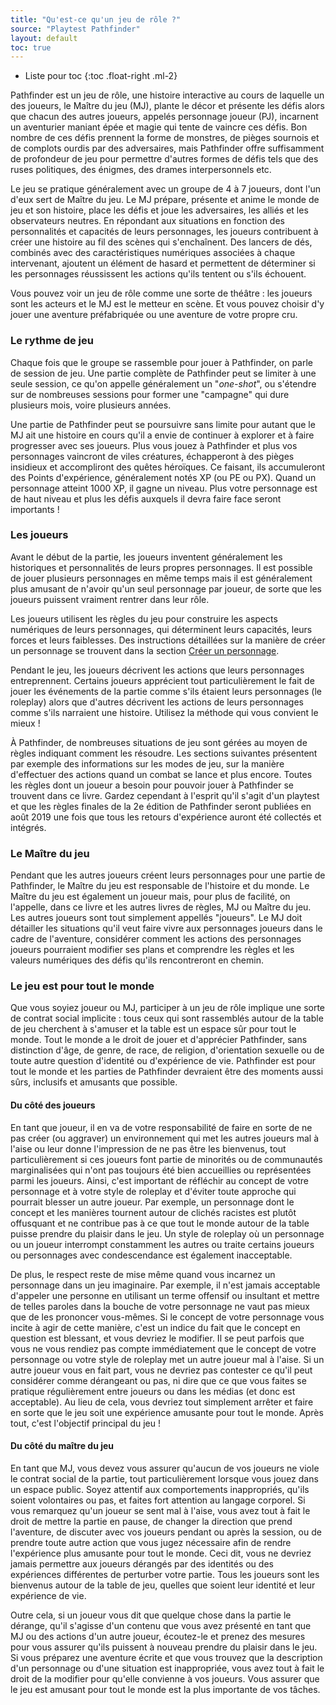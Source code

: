 ```yaml
---
title: "Qu'est-ce qu'un jeu de rôle ?"
source: "Playtest Pathfinder"
layout: default
toc: true
---
```


* Liste pour toc
{:toc .float-right .ml-2}

Pathfinder est un jeu de rôle, une histoire interactive au cours de laquelle un des joueurs, le Maître du jeu (MJ), plante le décor et présente les défis alors que chacun des autres joueurs, appelés personnage joueur (PJ), incarnent un aventurier maniant épée et magie qui tente de vaincre ces défis. Bon nombre de ces défis prennent la forme de monstres, de pièges sournois et de complots ourdis par des adversaires, mais Pathfinder offre suffisamment de profondeur de jeu pour permettre d'autres formes de défis tels que des ruses politiques, des énigmes, des drames interpersonnels etc.

Le jeu se pratique généralement avec un groupe de 4 à 7 joueurs, dont l'un d'eux sert de Maître du jeu. Le MJ prépare, présente et anime le monde de jeu et son histoire, place les défis et joue les adversaires, les alliés et les observateurs neutres. En répondant aux situations en fonction des personnalités et capacités de leurs personnages, les joueurs contribuent à créer une histoire au fil des scènes qui s'enchaînent. Des lancers de dés, combinés avec des caractéristiques numériques associées à chaque intervenant, ajoutent un élément de hasard et permettent de déterminer si les personnages réussissent les actions qu'ils tentent ou s'ils échouent.

Vous pouvez voir un jeu de rôle comme une sorte de théâtre : les joueurs sont les acteurs et le MJ est le metteur en scène. Et vous pouvez choisir d'y jouer une aventure préfabriquée ou une aventure de votre propre cru.

### Le rythme de jeu

Chaque fois que le groupe se rassemble pour jouer à Pathfinder, on parle de session de jeu. Une partie complète de Pathfinder peut se limiter à une seule session, ce qu'on appelle généralement un "*one-shot*", ou s'étendre sur de nombreuses sessions pour former une "campagne" qui dure plusieurs mois, voire plusieurs années.

Une partie de Pathfinder peut se poursuivre sans limite pour autant que le MJ ait une histoire en cours qu'il a envie de continuer à explorer et à faire progresser avec ses joueurs. Plus vous jouez à Pathfinder et plus vos personnages vaincront de viles créatures, échapperont à des pièges insidieux et accompliront des quêtes héroïques. Ce faisant, ils accumuleront des Points d'expérience, généralement notés XP (ou PE ou PX). Quand un personnage atteint 1000 XP, il gagne un niveau. Plus votre personnage est de haut niveau et plus les défis auxquels il devra faire face seront importants !

### Les joueurs

Avant le début de la partie, les joueurs inventent généralement les historiques et personnalités de leurs propres personnages. Il est possible de jouer plusieurs personnages en même temps mais il est généralement plus amusant de n'avoir qu'un seul personnage par joueur, de sorte que les joueurs puissent vraiment rentrer dans leur rôle.

Les joueurs utilisent les règles du jeu pour construire les aspects numériques de leurs personnages, qui déterminent leurs capacités, leurs forces et leurs faiblesses. Des instructions détaillées sur la manière de créer un personnage se trouvent dans la section [Créer un personnage](créer-un-personnage.html).

Pendant le jeu, les joueurs décrivent les actions que leurs personnages entreprennent. Certains joueurs apprécient tout particulièrement le fait de jouer les événements de la partie comme s'ils étaient leurs personnages (le roleplay) alors que d'autres décrivent les actions de leurs personnages comme s'ils narraient une histoire. Utilisez la méthode qui vous convient le mieux !

À Pathfinder, de nombreuses situations de jeu sont gérées au moyen de règles indiquant comment les résoudre. Les sections suivantes présentent par exemple des informations sur les modes de jeu, sur la manière d'effectuer des actions quand un combat se lance et plus encore. Toutes les règles dont un joueur a besoin pour pouvoir jouer à Pathfinder se trouvent dans ce livre. Gardez cependant à l'esprit qu'il s'agit d'un playtest et que les règles finales de la 2e édition de Pathfinder seront publiées en août 2019 une fois que tous les retours d'expérience auront été collectés et intégrés.

### Le Maître du jeu

Pendant que les autres joueurs créent leurs personnages pour une partie de Pathfinder, le Maître du jeu est responsable de l'histoire et du monde. Le Maître du jeu est également un joueur mais, pour plus de facilité, on l'appelle, dans ce livre et les autres livres de règles, MJ ou Maître du jeu. Les autres joueurs sont tout simplement appellés "joueurs". Le MJ doit détailler les situations qu'il veut faire vivre aux personnages joueurs dans le cadre de l'aventure, considérer comment les actions des personnages joueurs pourraient modifier ses plans et comprendre les règles et les valeurs numériques des défis qu'ils rencontreront en chemin.

### Le jeu est pour tout le monde

Que vous soyiez joueur ou MJ, participer à un jeu de rôle implique une sorte de contrat social implicite : tous ceux qui sont rassemblés autour de la table de jeu cherchent à s'amuser et la table est un espace sûr pour tout le monde. Tout le monde a le droit de jouer et d'apprécier Pathfinder, sans distinction d'âge, de genre, de race, de religion, d'orientation sexuelle ou de toute autre question d'identité ou d'expérience de vie. Pathfinder est pour tout le monde et les parties de Pathfinder devraient être des moments aussi sûrs, inclusifs et amusants que possible.

#### Du côté des joueurs

En tant que joueur, il en va de votre responsabilité de faire en sorte de ne pas créer (ou aggraver) un environnement qui met les autres joueurs mal à l'aise ou leur donne l'impression de ne pas être les bienvenus, tout particulièrement si ces joueurs font partie de minorités ou de communautés marginalisées qui n'ont pas toujours été bien accueillies ou représentées parmi les joueurs. Ainsi, c'est important de réfléchir au concept de votre personnage et à votre style de roleplay et d'éviter toute approche qui pourrait blesser un autre joueur. Par exemple, un personnage dont le concept et les manières tournent autour de clichés racistes est plutôt offusquant et ne contribue pas à ce que tout le monde autour de la table puisse prendre du plaisir dans le jeu. Un style de roleplay où un personnage ou un joueur interrompt constamment les autres ou traite certains joueurs ou personnages avec condescendance est également inacceptable.

De plus, le respect reste de mise même quand vous incarnez un personnage dans un jeu imaginaire. Par exemple, il n'est jamais acceptable d'appeler une personne en utilisant un terme offensif ou insultant et mettre de telles paroles dans la bouche de votre personnage ne vaut pas mieux que de les prononcer vous-mêmes. Si le concept de votre personnage vous incite à agir de cette manière, c'est un indice du fait que le concept en question est blessant, et vous devriez le modifier. Il se peut parfois que vous ne vous rendiez pas compte immédiatement que le concept de votre personnage ou votre style de roleplay met un autre joueur mal à l'aise. Si un autre joueur vous en fait part, vous ne devriez pas contester ce qu'il peut considérer comme dérangeant ou pas, ni dire que ce que vous faites se pratique régulièrement entre joueurs ou dans les médias (et donc est acceptable). Au lieu de cela, vous devriez tout simplement arrêter et faire en sorte que le jeu soit une expérience amusante pour tout le monde. Après tout, c'est l'objectif principal du jeu !

#### Du côté du maître du jeu

En tant que MJ, vous devez vous assurer qu'aucun de vos joueurs ne viole le contrat social de la partie, tout particulièrement lorsque vous jouez dans un espace public. Soyez attentif aux comportements inappropriés, qu'ils soient volontaires ou pas, et faites fort attention au langage corporel. Si vous remarquez qu'un joueur se sent mal à l'aise, vous avez tout à fait le droit de mettre la partie en pause, de changer la direction que prend l'aventure, de discuter avec vos joueurs pendant ou après la session, ou de prendre toute autre action que vous jugez nécessaire afin de rendre l'expérience plus amusante pour tout le monde. Ceci dit, vous ne devriez jamais permettre aux joueurs dérangés par des identités ou des expériences différentes de perturber votre partie. Tous les joueurs sont les bienvenus autour de la table de jeu, quelles que soient leur identité et leur expérience de vie.

Outre cela, si un joueur vous dit que quelque chose dans la partie le dérange, qu'il s'agisse d'un contenu que vous avez présenté en tant que MJ ou des actions d'un autre joueur, écoutez-le et prenez des mesures pour vous assurer qu'ils puissent à nouveau prendre du plaisir dans le jeu. Si vous préparez une aventure écrite et que vous trouvez que la description d'un personnage ou d'une situation est inappropriée, vous avez tout à fait le droit de la modifier pour qu'elle convienne à vos joueurs. Vous assurer que le jeu est amusant pour tout le monde est la plus importante de vos tâches.
